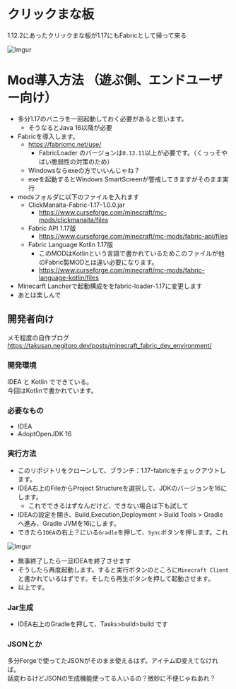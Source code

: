 # クリックまな板
1.12.2にあったクリックまな板が1.17にもFabricとして帰って来る

![Imgur](https://imgur.com/xsXFHrp.png)

# Mod導入方法 （遊ぶ側、エンドユーザー向け）
- 多分1.17のバニラを一回起動しておく必要があると思います。
    - そうなるとJava 16以降が必要
- Fabricを導入します。
    - https://fabricmc.net/use/
      - FabricLoader のバージョンは`0.12.11`以上が必要です。（くっっそやばい脆弱性の対策のため）
    - Windowsならexeの方でいいんじゃね？
    - exeを起動するとWindows SmartScreenが警戒してきますがそのまま実行
- modsフォルダに以下のファイルを入れます
    - ClickManaita-Fabric-1.17-1.0.0.jar
        - https://www.curseforge.com/minecraft/mc-mods/clickmanaita/files
    - Fabric API 1.17版
        - https://www.curseforge.com/minecraft/mc-mods/fabric-api/files
    - Fabric Language Kotlin 1.17版
        - このMODはKotlinという言語で書かれているためこのファイルが他のFabric製MODとは違い必要になります。
        - https://www.curseforge.com/minecraft/mc-mods/fabric-language-kotlin/files
- Minecarft Lancherで起動構成ををfabric-loader-1.17に変更します
- あとは楽しんで

## 開発者向け

メモ程度の自作ブログ  
https://takusan.negitoro.dev/posts/minecraft_fabric_dev_environment/

### 開発環境
IDEA と Kotlin でできている。  
今回はKotlinで書かれています。

### 必要なもの
- IDEA
- AdoptOpenJDK 16

### 実行方法
- このリポジトリをクローンして、ブランチ：1.17-fabricをチェックアウトします。
- IDEA右上のFileからProject Structureを選択して、JDKのバージョンを16にします。
   - これでできるはずなんだけど、できない場合は下も試して
- IDEAの設定を開き、Build,Execution,Deployment > Build Tools > Gradle へ進み、Gradle JVMを16にします。
- できたら`IDEA`の右上？にいる`Gradle`を押して、`Sync`ボタンを押します。これ

![Imgur](https://imgur.com/0ra6jbW.png)  

- 無事終了したら一旦IDEAを終了させます
- そうしたら再度起動します。すると実行ボタンのところに`Minecraft Client`と書かれているはずです。そしたら再生ボタンを押して起動させます。
- 以上です。

### Jar生成
- IDEA右上のGradleを押して、Tasks>build>build です

### JSONとか
多分Forgeで使ってたJSONがそのまま使えるはず。アイテムID変えてなければ。  
話変わるけどJSONの生成機能使ってる人いるの？微妙に不便じゃねあれ？
